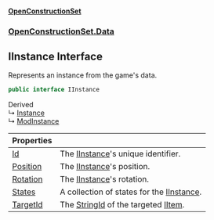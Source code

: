 #### [OpenConstructionSet](index.md 'index')
### [OpenConstructionSet.Data](index.md#OpenConstructionSet_Data 'OpenConstructionSet.Data')
## IInstance Interface
Represents an instance from the game's data.  
```csharp
public interface IInstance
```

Derived  
&#8627; [Instance](XoCYM4Zu_75pHW5Xla9kmw.md 'OpenConstructionSet.Data.Instance')  
&#8627; [ModInstance](JIzdqVYB5Fwi0oO9xcHLVw.md 'OpenConstructionSet.Mods.ModInstance')  

| Properties | |
| :--- | :--- |
| [Id](2fMHr11UHXgukZrrvGuZiw.md 'OpenConstructionSet.Data.IInstance.Id') | The [IInstance](iPF4C0hGFCtE+fnDX2Ag5w.md 'OpenConstructionSet.Data.IInstance')'s unique identifier.<br/> |
| [Position](qBygdGNzDDmW2Bn0+3n+dQ.md 'OpenConstructionSet.Data.IInstance.Position') | The [IInstance](iPF4C0hGFCtE+fnDX2Ag5w.md 'OpenConstructionSet.Data.IInstance')'s position.<br/> |
| [Rotation](10xhxKMMGjRdbi4HkQScZw.md 'OpenConstructionSet.Data.IInstance.Rotation') | The [IInstance](iPF4C0hGFCtE+fnDX2Ag5w.md 'OpenConstructionSet.Data.IInstance')'s rotation.<br/> |
| [States](b9JTFBDFEmPsz1dkX_DDTA.md 'OpenConstructionSet.Data.IInstance.States') | A collection of states for the [IInstance](iPF4C0hGFCtE+fnDX2Ag5w.md 'OpenConstructionSet.Data.IInstance').<br/> |
| [TargetId](V9kwJRP2Rp1dU2CyRI1hmQ.md 'OpenConstructionSet.Data.IInstance.TargetId') | The [StringId](C7NXJeVk4qI07BbFStgaIg.md 'OpenConstructionSet.Data.IItem.StringId') of the targeted [IItem](1xw59+1PxAxgqAyD92DMNg.md 'OpenConstructionSet.Data.IItem').<br/> |
